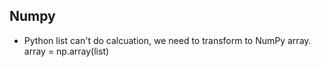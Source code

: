 ## Numpy
* Python list can't do calcuation, we need to transform to NumPy array.
array = np.array(list)
